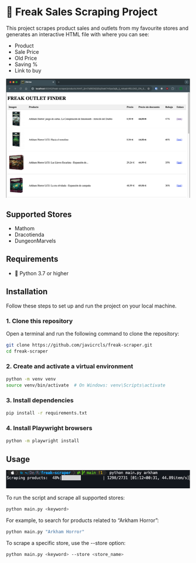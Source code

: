 # 🛒 Freak Sales Scraping Project

This project scrapes product sales and outlets from my favourite stores and generates an interactive HTML file with where you can see:
- Product
- Sale Price
- Old Price
- Saving %
- Link to buy

![](https://github.com/javicrcls/freak-scraper/blob/main/resources/example.png)

## Supported Stores

- Mathom
- Dracotienda
- DungeonMarvels

## Requirements

- 🐍 Python 3.7 or higher

## Installation

Follow these steps to set up and run the project on your local machine.

### 1. Clone this repository

Open a terminal and run the following command to clone the repository:

```bash
git clone https://github.com/javicrcls/freak-scraper.git
cd freak-scraper
```
### 2. Create and activate a virtual environment
```bash
python -m venv venv
source venv/bin/activate  # On Windows: venv\Scripts\activate
```
### 3. Install dependencies
```bash
pip install -r requirements.txt
```
### 4. Install Playwright browsers
```bash
python -m playwright install
```

## Usage

![](https://github.com/javicrcls/freak-scraper/blob/main/resources/progress.gif)

To run the script and scrape all supported stores:
```bash
python main.py <keyword>
```

For example, to search for products related to “Arkham Horror”:
```bash
python main.py "Arkham Horror"
```

To scrape a specific store, use the --store option:
```bash
python main.py <keyword> --store <store_name>
```

